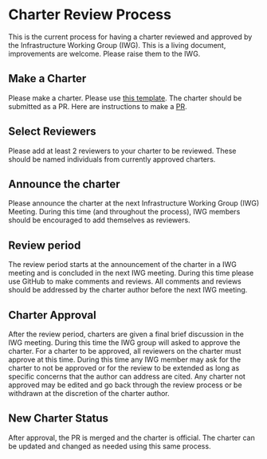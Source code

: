 # Charter Review Process  
This is the current process for having a charter reviewed and approved by the Infrastructure Working Group (IWG). This is a living document, improvements are welcome. Please raise them to the IWG.   

## Make a Charter  
Please make a charter. Please use [this template](https://github.com/BICCN/BICCN-Infrastructure-Draft/blob/master/charter-template.md). The charter should be submitted as a PR. Here are instructions to make a [PR](https://github.com/BICCN/BICCN-Infrastructure-Draft/blob/master/creating-a-charter-for-review.md).

## Select Reviewers  
Please add at least 2 reviewers to your charter to be reviewed. These should be named individuals from currently approved charters.  

## Announce the charter  
Please announce the charter at the next Infrastructure Working Group (IWG) Meeting. During this time (and throughout the process), IWG members should be encouraged to add themselves as reviewers.  

## Review period  
The review period starts at the announcement of the charter in a IWG meeting and is concluded in the next IWG meeting. During this time please use GitHub to make comments and reviews. All comments and reviews should be addressed by the charter author before the next IWG meeting.  

## Charter Approval
After the review period, charters are given a final brief discussion in the IWG meeting. During this time the IWG group will asked to approve the charter. For a charter to be approved, all reviewers on the charter must approve at this time. During this time any IWG member may ask for the charter to not be approved or for the review to be extended as long as specific concerns that the author can address are cited. Any charter not approved may be edited and go back through the review process or be withdrawn at the discretion of the charter author.      

## New Charter Status
After approval, the PR is merged and the charter is official. The charter can be updated and changed as needed using this same process.  
